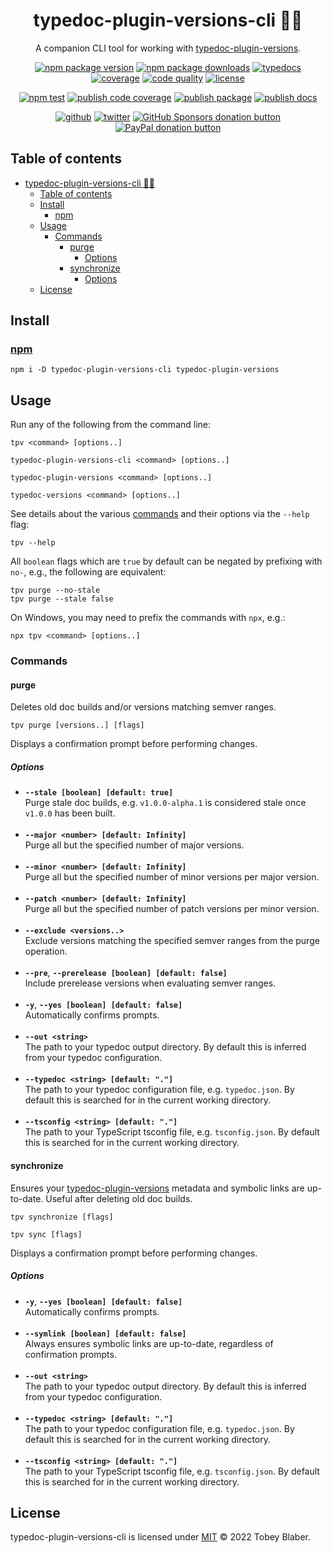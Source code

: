 <center>

# typedoc-plugin-versions-cli 🧑‍💻

A companion CLI tool for working with [typedoc-plugin-versions](https://citkane.github.io/typedoc-plugin-versions).

[![npm package version](https://img.shields.io/npm/v/typedoc-plugin-versions-cli.svg?logo=npm&label&labelColor=222&style=flat-square)](https://npmjs.org/package/typedoc-plugin-versions-cli "View typedoc-plugin-versions-cli on npm") [![npm package downloads](https://img.shields.io/npm/dw/typedoc-plugin-versions-cli.svg?logo=npm&labelColor=222&style=flat-square)](https://npmjs.org/package/typedoc-plugin-versions-cli "View typedoc-plugin-versions-cli on npm") [![typedocs](https://img.shields.io/badge/docs-informational.svg?logo=typescript&labelColor=222&style=flat-square)](https://toebeann.github.io/typedoc-plugin-versions-cli "Read the documentation on Github Pages") [![coverage](https://img.shields.io/codecov/c/github/toebeann/typedoc-plugin-versions-cli.svg?logo=codecov&labelColor=222&style=flat-square)](https://codecov.io/gh/toebeann/typedoc-plugin-versions-cli "View code coverage on Codecov") [![code quality](https://img.shields.io/codefactor/grade/github/toebeann/typedoc-plugin-versions-cli.svg?logo=codefactor&labelColor=222&style=flat-square)](https://www.codefactor.io/repository/github/toebeann/typedoc-plugin-versions-cli "View code quality on CodeFactor") [![license](https://img.shields.io/github/license/toebeann/typedoc-plugin-versions-cli.svg?color=informational&labelColor=222&style=flat-square)](https://github.com/toebeann/typedoc-plugin-versions-cli/blob/main/LICENSE "View the license on GitHub")

[![npm test](https://img.shields.io/github/workflow/status/toebeann/typedoc-plugin-versions-cli/npm%20test.svg?logo=github&logoColor=aaa&label=npm%20test&labelColor=222&style=flat-square)](https://github.com/toebeann/typedoc-plugin-versions-cli/actions/workflows/npm-test.yml "View npm test on GitHub Actions") [![publish code coverage](https://img.shields.io/github/workflow/status/toebeann/typedoc-plugin-versions-cli/publish%20code%20coverage.svg?logo=github&logoColor=aaa&label=publish%20code%20coverage&labelColor=222&style=flat-square)](https://github.com/toebeann/typedoc-plugin-versions-cli/actions/workflows/publish-code-coverage.yml "View publish code coverage on GitHub Actions") [![publish package](https://img.shields.io/github/workflow/status/toebeann/typedoc-plugin-versions-cli/publish%20package.svg?logo=github&logoColor=aaa&label=publish%20package&labelColor=222&style=flat-square)](https://github.com/toebeann/typedoc-plugin-versions-cli/actions/workflows/publish-package.yml "View publish package on GitHub Actions") [![publish docs](https://img.shields.io/github/workflow/status/toebeann/typedoc-plugin-versions-cli/publish%20docs.svg?logo=github&logoColor=aaa&label=publish%20docs&labelColor=222&style=flat-square)](https://github.com/toebeann/typedoc-plugin-versions-cli/actions/workflows/publish-docs.yml "View publish docs on GitHub Actions")

[![github](https://img.shields.io/badge/source-informational.svg?logo=github&labelColor=222&style=flat-square)](https://github.com/toebeann/typedoc-plugin-versions-cli "View typedoc-plugin-versions-cli on GitHub") [![twitter](https://img.shields.io/badge/follow-blue.svg?logo=twitter&label&labelColor=222&style=flat-square)](https://twitter.com/toebean__ "Follow @toebean__ on Twitter") [![GitHub Sponsors donation button](https://img.shields.io/badge/sponsor-e5b.svg?logo=github%20sponsors&labelColor=222&style=flat-square)](https://github.com/sponsors/toebeann "Sponsor typedoc-plugin-versions-cli on GitHub") [![PayPal donation button](https://img.shields.io/badge/donate-e5b.svg?logo=paypal&labelColor=222&style=flat-square)](https://paypal.me/tobeyblaber "Donate to typedoc-plugin-versions-cli with PayPal")

</center>

## Table of contents

- [typedoc-plugin-versions-cli 🧑‍💻](#typedoc-plugin-versions-cli-)
  - [Table of contents](#table-of-contents)
  - [Install](#install)
    - [npm](#npm)
  - [Usage](#usage)
    - [Commands](#commands)
      - [purge](#purge)
        - [Options](#options)
      - [synchronize](#synchronize)
        - [Options](#options-1)
  - [License](#license)

## Install

### [npm](https://www.npmjs.com/package/toebean/typedoc-plugin-versions-cli "npm is a package manager for JavaScript")

```text
npm i -D typedoc-plugin-versions-cli typedoc-plugin-versions
```

## Usage

Run any of the following from the command line:

```text
tpv <command> [options..]
```

```text
typedoc-plugin-versions-cli <command> [options..]
```

```text
typedoc-plugin-versions <command> [options..]
```

```text
typedoc-versions <command> [options..]
```

See details about the various [commands](#commands) and their options via the `--help` flag:

```text
tpv --help
```

All `boolean` flags which are `true` by default can be negated by prefixing with `no-`, e.g., the following are equivalent:

```text
tpv purge --no-stale
tpv purge --stale false
```

On Windows, you may need to prefix the commands with `npx`, e.g.:

```text
npx tpv <command> [options..]
```

### Commands

#### purge

Deletes old doc builds and/or versions matching semver ranges.

```text
tpv purge [versions..] [flags]
```

Displays a confirmation prompt before performing changes.

##### Options

- **`--stale [boolean] [default: true]`**<br/>Purge stale doc builds, e.g. `v1.0.0-alpha.1` is considered stale once `v1.0.0` has been built.<br/><br/>
- **`--major <number> [default: Infinity]`**<br/>Purge all but the specified number of major versions.<br/><br/>
- **`--minor <number> [default: Infinity]`**<br/>Purge all but the specified number of minor versions per major version.<br/><br/>
- **`--patch <number> [default: Infinity]`**<br/>Purge all but the specified number of patch versions per minor version.<br/><br/>
- **`--exclude <versions..>`**<br/>Exclude versions matching the specified semver ranges from the purge operation.<br/><br/>
- **`--pre`**, **`--prerelease [boolean] [default: false]`**<br/>Include prerelease versions when evaluating semver ranges.<br/><br/>
- **`-y`**, **`--yes [boolean] [default: false]`**<br/>Automatically confirms prompts.<br/><br/>
- **`--out <string>`**<br/>The path to your typedoc output directory. By default this is inferred from your typedoc configuration.<br/><br/>
- **`--typedoc <string> [default: "."]`**<br/>The path to your typedoc configuration file, e.g. `typedoc.json`. By default this is searched for in the current working directory.<br/><br/>
- **`--tsconfig <string> [default: "."]`**<br/>The path to your TypeScript tsconfig file, e.g. `tsconfig.json`. By default this is searched for in the current working directory.

#### synchronize

Ensures your [typedoc-plugin-versions](https://citkane.github.io/typedoc-plugin-versions) metadata and symbolic links are up-to-date. Useful after deleting old doc builds.

```text
tpv synchronize [flags]
```

```text
tpv sync [flags]
```

Displays a confirmation prompt before performing changes.

##### Options

- **`-y`**, **`--yes [boolean] [default: false]`**<br/>Automatically confirms prompts.<br/><br/>
- **`--symlink [boolean] [default: false]`**<br/>Always ensures symbolic links are up-to-date, regardless of confirmation prompts.<br/><br/>
- **`--out <string>`**<br/>The path to your typedoc output directory. By default this is inferred from your typedoc configuration.<br/><br/>
- **`--typedoc <string> [default: "."]`**<br/>The path to your typedoc configuration file, e.g. `typedoc.json`. By default this is searched for in the current working directory.<br/><br/>
- **`--tsconfig <string> [default: "."]`**<br/>The path to your TypeScript tsconfig file, e.g. `tsconfig.json`. By default this is searched for in the current working directory.

## License

typedoc-plugin-versions-cli is licensed under [MIT](https://github.com/toebeann/typedoc-plugin-versions-cli/blob/main/LICENSE) © 2022 Tobey Blaber.
